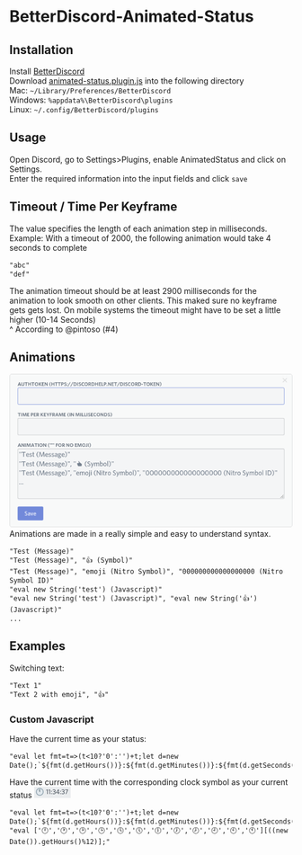 # BetterDiscord-Animated-Status

## Installation
Install [BetterDiscord](https://github.com/rauenzi/BetterDiscordApp)\
Download [animated-status.plugin.js](/animated-status.plugin.js?raw=true) into the following directory\
Mac: `~/Library/Preferences/BetterDiscord`\
Windows: `%appdata%\BetterDiscord\plugins`\
Linux: `~/.config/BetterDiscord/plugins`

## Usage
Open Discord, go to Settings\>Plugins, enable AnimatedStatus and click on Settings.\
Enter the required information into the input fields and click `save`

## Timeout / Time Per Keyframe
The value specifies the length of each animation step in milliseconds.
Example: With a timeout of 2000, the following animation would take 4 seconds to complete
```
"abc"
"def"
```
The animation timeout should be at least 2900 milliseconds for the animation to look smooth on other clients. This maked sure no keyframe gets gets lost.
On mobile systems the timeout might have to be set a little higher (10-14 Seconds)\
^ According to @pintoso (#4)


## Animations
![Settings Page](/screenshots/settings.png?raw=true)\
Animations are made in a really simple and easy to understand syntax.
```
"Test (Message)"
"Test (Message)", "👍 (Symbol)"
"Test (Message)", "emoji (Nitro Symbol)", "000000000000000000 (Nitro Symbol ID)"
"eval new String('test') (Javascript)"
"eval new String('test') (Javascript)", "eval new String('👍') (Javascript)"
...
```
## Examples
Switching text:
```
"Text 1"
"Text 2 with emoji", "👍"
```

### Custom Javascript
Have the current time as your status:
```
"eval let fmt=t=>(t<10?'0':'')+t;let d=new Date();`${fmt(d.getHours())}:${fmt(d.getMinutes())}:${fmt(d.getSeconds())}`;"
```

Have the current time with the corresponding clock symbol as your current status
![Settings Page](/screenshots/status_clock.png?raw=true)
```
"eval let fmt=t=>(t<10?'0':'')+t;let d=new Date();`${fmt(d.getHours())}:${fmt(d.getMinutes())}:${fmt(d.getSeconds())}`;", "eval ['🕛','🕐','🕑','🕒','🕓','🕔','🕕','🕖','🕗','🕘','🕙','🕚'][((new Date()).getHours()%12)];"
```
